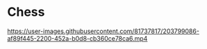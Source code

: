 # Chess

https://user-images.githubusercontent.com/81737817/203799086-af89f445-2200-452a-b0d8-cb360ce78ca6.mp4

